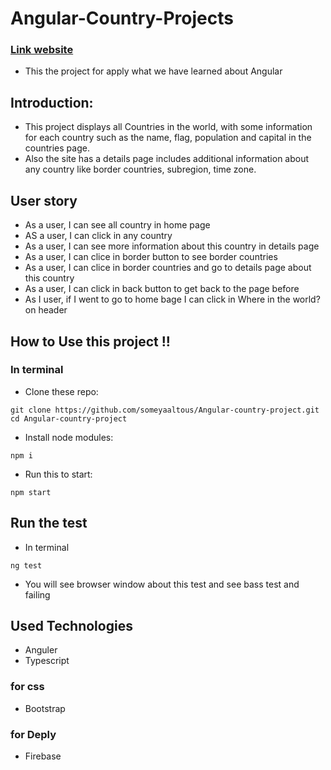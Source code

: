 # Angular-Country-Projects

### [Link website](https://angular-country-app.web.app/countries)

- This the project for apply what we have learned about Angular

## Introduction:
- This project displays all Countries in the world, with some information for each country such as the name, flag, population and capital in the countries page.
- Also the site has a details page includes additional information about any country like border countries, subregion, time zone.

## User story
- As a user, I can see all country in home page 
- AS a user, I can click in any country
- As a user, I can see more information about this country in details page 
- As a user, I can clice in border button to see border countries
- As a user, I can clice in border countries and go to details page about this country
- As a user, I can click in back button to get back to the page before
- As I user, if I went to go to home bage I can click in Where in the world? on header 



## How to Use this project !!
### In terminal
- Clone these repo:
```
git clone https://github.com/someyaaltous/Angular-country-project.git
cd Angular-country-project
```
- Install node modules:
```
npm i
```
- Run this to start:
```
npm start
```
## Run the test
- In terminal
```
ng test
```
- You will see browser window about this test and see bass test and failing

## Used Technologies
- Anguler
- Typescript 

### for css
- Bootstrap

### for Deply
- Firebase
